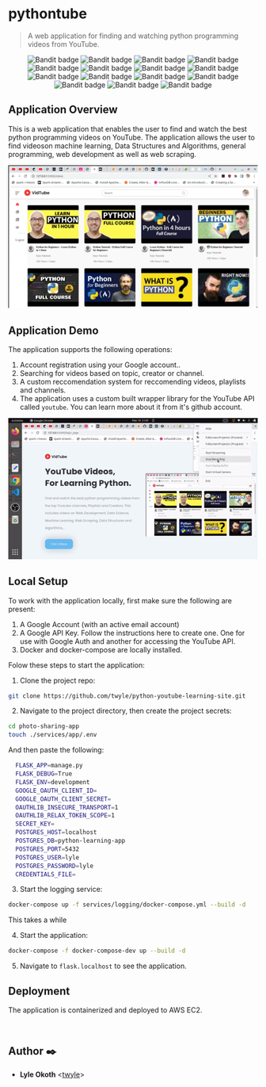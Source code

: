 # pythontube

> A web application for finding and watching python programming videos from YouTube.

<p align="center">
  <img title="Bandit badge" alt="Bandit badge" src="https://github.com/twyle/Medium-Clone-Blog-Service/actions/workflows/feature-development-workflow.yml/badge.svg" />
  <img title="Bandit badge" alt="Bandit badge" src="https://github.com/twyle/Medium-Clone-Blog-Service/actions/workflows/development-workflow.yml/badge.svg" />
  <img title="Bandit badge" alt="Bandit badge" src="https://github.com/twyle/Medium-Clone-Blog-Service/actions/workflows/staging-workflow.yml/badge.svg" />
  <img title="Bandit badge" alt="Bandit badge" src="https://github.com/twyle/Medium-Clone-Blog-Service/actions/workflows/release-workflow.yml/badge.svg" />
  <img title="Bandit badge" alt="Bandit badge" src="https://github.com/twyle/Medium-Clone-Blog-Service/actions/workflows/production-workflow.yml/badge.svg" />
  <img title="Bandit badge" alt="Bandit badge" src="https://img.shields.io/badge/security-bandit-yellow.svg" />
  <img title="Bandit badge" alt="Bandit badge" src="https://img.shields.io/badge/%20imports-isort-%231674b1?style=flat&labelColor=ef8336" />
  <img title="Bandit badge" alt="Bandit badge" src="https://img.shields.io/badge/Made%20with- Python-1f425f.svg" />
  <img title="Bandit badge" alt="Bandit badge" src="https://img.shields.io/github/license/Naereen/StrapDown.js.svg" />
  <img title="Bandit badge" alt="Bandit badge" src="https://img.shields.io/badge/Medium-12100E?style=flat&logo=medium&logoColor=white" />
  <img title="Bandit badge" alt="Bandit badge" src="https://img.shields.io/badge/github%20actions-%232671E5.svg?style=flat&logo=githubactions&logoColor=white" />
  <img title="Bandit badge" alt="Bandit badge" src="https://img.shields.io/badge/flask-%23000.svg?style=flat&logo=flask&logoColor=white" />
  <img title="Bandit badge" alt="Bandit badge" src="https://img.shields.io/badge/Visual%20Studio%20Code-0078d7.svg?style=flat&logo=visual-studio-code&logoColor=white" />
  <img title="Bandit badge" alt="Bandit badge" src="https://img.shields.io/badge/Ubuntu-E95420?style=flat&logo=ubuntu&logoColor=white" />
  <img title="Bandit badge" alt="Bandit badge" src="https://img.shields.io/badge/gunicorn-%298729.svg?style=flat&logo=gunicorn&logoColor=white" />
</p>

## Application Overview

This is a web application that enables the user to find and watch the best python programming videos on YouTube. The application allows the user to find videoson machine learning, Data Structures and Algorithms, general programming, web development as well as web scraping.

<img src="assets/images/python.png" class="img-responsive" alt="">

## Application Demo

The application supports the following operations:

1. Account registration using your Google account..
2. Searching for videos based on topic, creator or channel.
3. A custom reccomendation system for reccomending videos, playlists and channels.
4. The application uses a custom built wrapper library for the YouTube API called ```youtube```. You can learn more about it from it's github account.

<p align=center>
  <img src="assets/videos/python-youtube-site.gif" />
</p>

## Local Setup

To work with the application locally, first make sure the following are present:

1. A Google Account (with an active email account)
2. A Google API Key. Follow the instructions here to create one. One for use with Google Auth and another for accessing the YouTube API.
3. Docker and docker-compose are locally installed.

Folow these steps to start the application:

1. Clone the project repo:

  ```sh
  git clone https://github.com/twyle/python-youtube-learning-site.git
  ```

2. Navigate to the project directory, then create the project secrets:

  ```sh
  cd photo-sharing-app
  touch ./services/app/.env
  ```

  And then paste the following:
  ```sh
    FLASK_APP=manage.py
    FLASK_DEBUG=True
    FLASK_ENV=development
    GOOGLE_OAUTH_CLIENT_ID=
    GOOGLE_OAUTH_CLIENT_SECRET=
    OAUTHLIB_INSECURE_TRANSPORT=1
    OAUTHLIB_RELAX_TOKEN_SCOPE=1
    SECRET_KEY=
    POSTGRES_HOST=localhost
    POSTGRES_DB=python-learning-app
    POSTGRES_PORT=5432
    POSTGRES_USER=lyle
    POSTGRES_PASSWORD=lyle
    CREDENTIALS_FILE=
  ```

3. Start the logging service:
  ```sh
  docker-compose up -f services/logging/docker-compose.yml --build -d
  ```

  This takes a while

4. Start the application:
  ```sh
  docker-compose -f docker-compose-dev up --build -d
  ```

5. Navigate to ```flask.localhost``` to see the application.

## Deployment

The application is containerized and deployed to AWS EC2. 

<img src="assets/images/search_service.png" class="img-responsive" alt="">

## Author :black_nib:

* **Lyle Okoth** <[twyle](https://github.com/twyle)>
